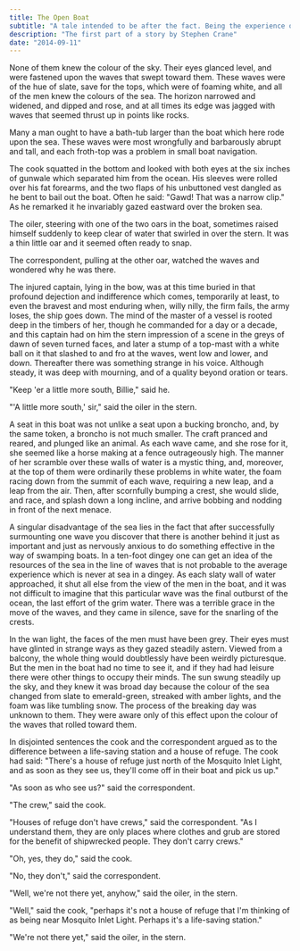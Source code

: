 ```yaml
---
title: The Open Boat
subtitle: "A tale intended to be after the fact. Being the experience of four men from the sunk steamer 'Commodore'."
description: "The first part of a story by Stephen Crane"
date: "2014-09-11"
---
```


None of them knew the colour of the sky. Their eyes glanced level, and were fastened upon the waves that swept toward them. These waves were of the hue of slate, save for the tops, which were of foaming white, and all of the men knew the colours of the sea. The horizon narrowed and widened, and dipped and rose, and at all times its edge was jagged with waves that seemed thrust up in points like rocks.

Many a man ought to have a bath-tub larger than the boat which here rode upon the sea. These waves were most wrongfully and barbarously abrupt and tall, and each froth-top was a problem in small boat navigation.

The cook squatted in the bottom and looked with both eyes at the six inches of gunwale which separated him from the ocean. His sleeves were rolled over his fat forearms, and the two flaps of his unbuttoned vest dangled as he bent to bail out the boat. Often he said: "Gawd! That was a narrow clip." As he remarked it he invariably gazed eastward over the broken sea.

The oiler, steering with one of the two oars in the boat, sometimes raised himself suddenly to keep clear of water that swirled in over the stern. It was a thin little oar and it seemed often ready to snap.

The correspondent, pulling at the other oar, watched the waves and wondered why he was there.

The injured captain, lying in the bow, was at this time buried in that profound dejection and indifference which comes, temporarily at least, to even the bravest and most enduring when, willy nilly, the firm fails, the army loses, the ship goes down. The mind of the master of a vessel is rooted deep in the timbers of her, though he commanded for a day or a decade, and this captain had on him the stern impression of a scene in the greys of dawn of seven turned faces, and later a stump of a top-mast with a white ball on it that slashed to and fro at the waves, went low and lower, and down. Thereafter there was something strange in his voice. Although steady, it was deep with mourning, and of a quality beyond oration or tears.

"Keep 'er a little more south, Billie," said he.

"'A little more south,' sir," said the oiler in the stern.

A seat in this boat was not unlike a seat upon a bucking broncho, and, by the same token, a broncho is not much smaller. The craft pranced and reared, and plunged like an animal. As each wave came, and she rose for it, she seemed like a horse making at a fence outrageously high. The manner of her scramble over these walls of water is a mystic thing, and, moreover, at the top of them were ordinarily these problems in white water, the foam racing down from the summit of each wave, requiring a new leap, and a leap from the air. Then, after scornfully bumping a crest, she would slide, and race, and splash down a long incline, and arrive bobbing and nodding in front of the next menace.

A singular disadvantage of the sea lies in the fact that after successfully surmounting one wave you discover that there is another behind it just as important and just as nervously anxious to do something effective in the way of swamping boats. In a ten-foot dingey one can get an idea of the resources of the sea in the line of waves that is not probable to the average experience which is never at sea in a dingey. As each slaty wall of water approached, it shut all else from the view of the men in the boat, and it was not difficult to imagine that this particular wave was the final outburst of the ocean, the last effort of the grim water. There was a terrible grace in the move of the waves, and they came in silence, save for the snarling of the crests.

In the wan light, the faces of the men must have been grey. Their eyes must have glinted in strange ways as they gazed steadily astern. Viewed from a balcony, the whole thing would doubtlessly have been weirdly picturesque. But the men in the boat had no time to see it, and if they had had leisure there were other things to occupy their minds. The sun swung steadily up the sky, and they knew it was broad day because the colour of the sea changed from slate to emerald-green, streaked with amber lights, and the foam was like tumbling snow. The process of the breaking day was unknown to them. They were aware only of this effect upon the colour of the waves that rolled toward them.

In disjointed sentences the cook and the correspondent argued as to the difference between a life-saving station and a house of refuge. The cook had said: "There's a house of refuge just north of the Mosquito Inlet Light, and as soon as they see us, they'll come off in their boat and pick us up."

"As soon as who see us?" said the correspondent.

"The crew," said the cook.

"Houses of refuge don't have crews," said the correspondent. "As I understand them, they are only places where clothes and grub are stored for the benefit of shipwrecked people. They don't carry crews."

"Oh, yes, they do," said the cook.

"No, they don't," said the correspondent.

"Well, we're not there yet, anyhow," said the oiler, in the stern.

"Well," said the cook, "perhaps it's not a house of refuge that I'm thinking of as being near Mosquito Inlet Light. Perhaps it's a life-saving station."

"We're not there yet," said the oiler, in the stern.
